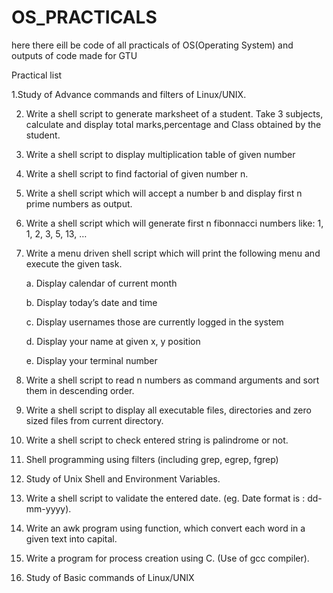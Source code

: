# OS_PRACTICALS

here there eill be code of all practicals of OS(Operating System) and outputs of code made for GTU 



Practical list 

1.Study of Advance commands and filters of Linux/UNIX.

2. Write a shell script to generate marksheet of a student. Take 3 subjects, calculate and display total marks,percentage and Class obtained by the student.

3. Write a shell script to display multiplication table of given number

4. Write a shell script to find factorial of given number n.

5. Write a shell script which will accept a number b and display first n prime numbers as output.

6. Write a shell script which will generate first n fibonnacci numbers like: 1, 1, 2, 3, 5, 13, …

7. Write a menu driven shell script which will print the following menu and execute the given task.

    a. Display calendar of current month

    b. Display today’s date and time

    c. Display usernames those are currently logged in the system

    d. Display your name at given x, y position

    e. Display your terminal number

8. Write a shell script to read n numbers as command arguments and sort them in descending order.

9. Write a shell script to display all executable files, directories and zero sized files from current directory.

10. Write a shell script to check entered string is palindrome or not.

11. Shell programming using filters (including grep, egrep, fgrep)

12. Study of Unix Shell and Environment Variables.

13. Write a shell script to validate the entered date. (eg. Date format is : dd-mm-yyyy).

14. Write an awk program using function, which convert each word in a given text into capital.

15. Write a program for process creation using C. (Use of gcc compiler).

16. Study of Basic commands of Linux/UNIX